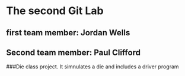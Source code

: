 # The second Git Lab
## first team member: Jordan Wells
## Second team member: Paul Clifford
###Die class project. It simnulates a die and includes a driver program
